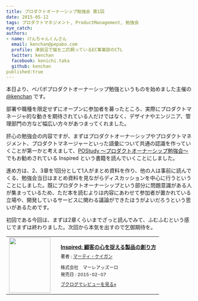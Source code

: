 ```yaml
---
title: プロダクトオーナーシップ勉強会 第1回
date: 2015-05-12
tags: プロダクトマネジメント, ProductManagement, 勉強会
eye_catch:
authors:
- name: けんちゃんくんさん
  email: kenchan@pepabo.com
  profile: 津田沼で猫を二匹飼っているEC事業部のCTL
  twitter: kenchan
  facebook: kenichi.taka
  github: kenchan
published:true
---
```

本日より、ペパボプロダクトオーナーシップ勉強というものを始めました主催の [@kenchan](https://twitter.com/kenchan) です。

部署や職種を限定せずにオープンに参加者を募ったところ、実際にプロダクトマネージャ的な動きを期待されている人だけではなく、デザイナやエンジニア、管理部門の方など幅広い方々があつまってくれました。

肝心の勉強会の内容ですが、まずはプロダクトオーナーシップやプロダクトマネジメント、プロダクトマネージャーといった語彙について共通の認識を作っていくことが第一かと考えまして、[POStudy 〜プロダクトオーナーシップ勉強会〜](http://www.postudy.com/) でもお勧めされている Inspired という書籍を読んでいくことにしました。

進め方は、2、3章を1回分として1人がまとめ資料を作り、他の人は事前に読んでくる、勉強会当日はまとめ資料を見ながらディスカッションを中心に行うということにしました。既にプロダクトオーナーシップという部分に問題意識がある人が集まっているため、ただ本を読むよりは内容にあわせて参加者が置かれている立場や、開発しているサービスに関わる議論ができたほうがよいだろうという思いがあるためです。

初回である今回は、まずは2章くらいまでざっと読んでみて、ふむふむという感じでまずは終わりました。次回から本気を出すので乞御期待を。

<div class="booklog_html"><table><tr><td class="booklog_html_image"><a href="http://www.amazon.co.jp/Inspired-%E9%A1%A7%E5%AE%A2%E3%81%AE%E5%BF%83%E3%82%92%E6%8D%89%E3%81%88%E3%82%8B%E8%A3%BD%E5%93%81%E3%81%AE%E5%89%B5%E3%82%8A%E6%96%B9-%E3%83%9E%E3%83%BC%E3%83%86%E3%82%A3-%E3%82%B1%E3%82%A4%E3%82%AC%E3%83%B3-ebook/dp/B00TCM8TB4%3FSubscriptionId%3D0AVSM5SVKRWTFMG7ZR82%26tag%3Dshucreamnet-22%26linkCode%3Dxm2%26camp%3D2025%26creative%3D165953%26creativeASIN%3DB00TCM8TB4" target="_blank"><img src="http://ecx.images-amazon.com/images/I/41u0jJ-CbvL._SL160_.jpg" width="112" height="150" style="border:0;border-radius:0;" /></a></td><td class="booklog_html_info" style="padding-left:20px;"><div class="booklog_html_title" style="margin-bottom:10px;font-size:14px;font-weight:bold;"><a href="http://www.amazon.co.jp/Inspired-%E9%A1%A7%E5%AE%A2%E3%81%AE%E5%BF%83%E3%82%92%E6%8D%89%E3%81%88%E3%82%8B%E8%A3%BD%E5%93%81%E3%81%AE%E5%89%B5%E3%82%8A%E6%96%B9-%E3%83%9E%E3%83%BC%E3%83%86%E3%82%A3-%E3%82%B1%E3%82%A4%E3%82%AC%E3%83%B3-ebook/dp/B00TCM8TB4%3FSubscriptionId%3D0AVSM5SVKRWTFMG7ZR82%26tag%3Dshucreamnet-22%26linkCode%3Dxm2%26camp%3D2025%26creative%3D165953%26creativeASIN%3DB00TCM8TB4" target="_blank">Inspired: 顧客の心を捉える製品の創り方</a></div><div style="margin-bottom:10px;"><div class="booklog_html_author" style="margin-bottom:15px;font-size:12px;;line-height:1.2em">著者 : <a href="http://booklog.jp/author/%E3%83%9E%E3%83%BC%E3%83%86%E3%82%A3%E3%83%BB%E3%82%B1%E3%82%A4%E3%82%AC%E3%83%B3" target="_blank">マーティ・ケイガン</a></div><div class="booklog_html_manufacturer" style="margin-bottom:5px;font-size:12px;;line-height:1.2em">株式会社　マーレアッズーロ</div><div class="booklog_html_release" style="font-size:12px;;line-height:1.2em">発売日 : 2015-02-07</div></div><div class="booklog_html_link_amazon"><a href="http://booklog.jp/item/1/B00TCM8TB4" style="font-size:12px;" target="_blank">ブクログでレビューを見る»</a></div></td></tr></table></div>
